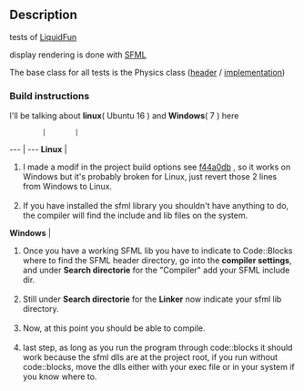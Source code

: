 ## Description

tests of [LiquidFun](https://github.com/google/liquidfun)

display rendering is done with [SFML](https://github.com/SFML/SFML)


The base class for all tests is the Physics class ([header](include/Physics.hpp) / [implementation](src/Physics.cpp))

### Build instructions

I'll be talking about **linux**( Ubuntu 16 ) and **Windows**( 7 ) here

            |       |
---         | ---
**Linux**   | <ol><li>I made a modif in the project build options see [f44a0db](https://github.com/AdrienJarretier/liquidTests/commit/f44a0db7aba93f02b26a74646d329dddf8575feb) , so it works on Windows but it's probably broken for Linux, just revert those 2 lines from Windows to Linux. <br><br></li><li>If you have installed the sfml library you shouldn't have anything to do, the compiler will find the include and lib files on the system.</li></ol>
**Windows** | <ol><li>Once you have a working SFML lib you have to indicate to Code::Blocks where to find the SFML header directory, go into the **compiler settings**, and under **Search directorie** for the "Compiler" add your SFML include dir.<br><br></li><li>Still under **Search directorie** for the **Linker** now indicate your sfml lib directory.<br><br></li><li>Now, at this point you should be able to compile.<br><br></li><li>last step, as long as you run the program through code::blocks it should work because the sfml dlls are at the project root, if you run without code::blocks, move the dlls either with your exec file or in your system if you know where to.</li></ol>
